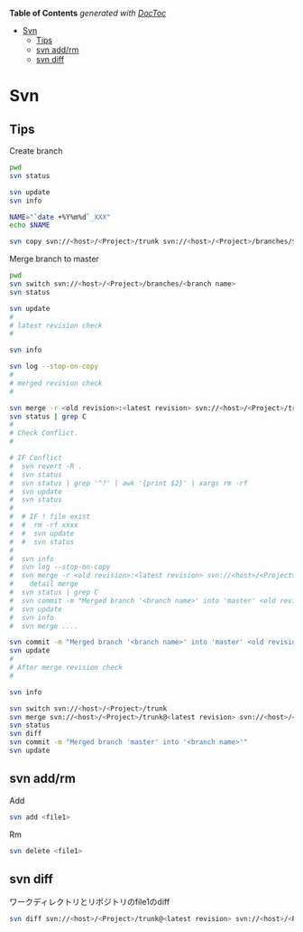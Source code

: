 <!-- START doctoc generated TOC please keep comment here to allow auto update -->
<!-- DON'T EDIT THIS SECTION, INSTEAD RE-RUN doctoc TO UPDATE -->
**Table of Contents**  *generated with [DocToc](https://github.com/thlorenz/doctoc)*

- [Svn](#svn)
  - [Tips](#tips)
  - [svn add/rm](#svn-addrm)
  - [svn diff](#svn-diff)

<!-- END doctoc generated TOC please keep comment here to allow auto update -->

Svn
===

## Tips

Create branch
```bash
pwd
svn status

svn update
svn info

NAME="`date +%Y%m%d`_XXX"
echo $NAME

svn copy svn://<host>/<Project>/trunk svn://<host>/<Project>/branches/$NAME -m 'XXX'
```

Merge branch to master
```bash
pwd
svn switch svn://<host>/<Project>/branches/<branch name>
svn status

svn update
#
# latest revision check
#

svn info

svn log --stop-on-copy
#
# merged revision check
#

svn merge -r <old revision>:<latest revision> svn://<host>/<Project>/trunk
svn status | grep C
#
# Check Conflict.
#

# IF Conflict
#  svn revert -R .
#  svn status
#  svn status | grep '^?' | awk '{print $2}' | xargs rm -rf
#  svn update
#  svn status
#
#  # IF ! file exist
#  #  rm -rf xxxx
#  #  svn update
#  #  svn status
#
#  svn info
#  svn log --stop-on-copy
#  svn merge -r <old revision>:<latest revision> svn://<host>/<Project>/trunk
#    detail merge
#  svn status | grep C
#  svn commit -m "Merged branch '<branch name>' into 'master' <old revision>:<latest revision>"
#  svn update
#  svn info
#  svn merge ....

svn commit -m "Merged branch '<branch name>' into 'master' <old revision>:<latest revision>"
svn update
#
# After merge revision check
#

svn info

svn switch svn://<host>/<Project>/trunk
svn merge svn://<host>/<Project>/trunk@<latest revision> svn://<host>/<Project>/branches/<branch name>@<after merge revision> .
svn status
svn diff
svn commit -m "Merged branch 'master' into '<branch name>'"
svn update
```
## svn add/rm

Add
```bash
svn add <file1>
```

Rm
```bash
svn delete <file1>
```

## svn diff

ワークディレクトリとリポジトリのfile1のdiff
```bash
svn diff svn://<host>/<Project>/trunk@<latest revision> svn://<host>/<Project>/branches/<branch name>@<after merge revision> |grep +++
```

